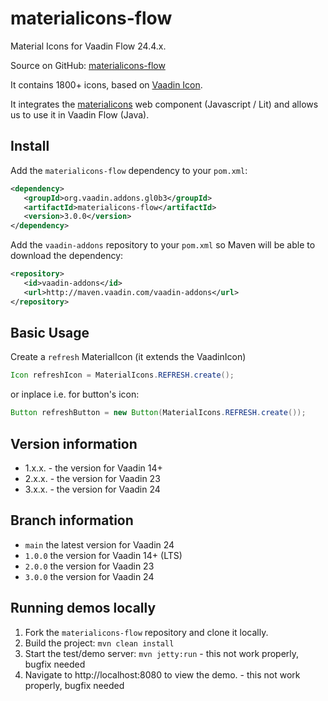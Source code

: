 # materialicons-flow
Material Icons for Vaadin Flow 24.4.x.

Source on GitHub: [materialicons-flow](https://github.com/gl0b3/materialicons-flow)

It contains 1800+ icons, based on  [Vaadin Icon](https://vaadin.com/docs/latest/components/icons).

It integrates the [materialicons](https://github.com/gl0b3/materialicons) web component (Javascript / Lit) and allows us to use it in Vaadin Flow (Java).

## Install

Add the `materialicons-flow` dependency to your `pom.xml`:
```xml
<dependency>
   <groupId>org.vaadin.addons.gl0b3</groupId>
   <artifactId>materialicons-flow</artifactId>
   <version>3.0.0</version>
</dependency>
```

Add the `vaadin-addons` repository to your `pom.xml` so Maven will be able to download the dependency:
```xml
<repository>
   <id>vaadin-addons</id>
   <url>http://maven.vaadin.com/vaadin-addons</url>
</repository>
```

## Basic Usage

Create a `refresh` MaterialIcon (it extends the VaadinIcon)
```java
Icon refreshIcon = MaterialIcons.REFRESH.create();
```
or inplace i.e. for button's icon:
```java
Button refreshButton = new Button(MaterialIcons.REFRESH.create());
```

## Version information
* 1.x.x. - the version for Vaadin 14+
* 2.x.x. - the version for Vaadin 23
* 3.x.x. - the version for Vaadin 24

## Branch information
* `main` the latest version for Vaadin 24
* `1.0.0` the version for Vaadin 14+ (LTS)
* `2.0.0` the version for Vaadin 23
* `3.0.0` the version for Vaadin 24

## Running demos locally

1. Fork the `materialicons-flow` repository and clone it locally.
2. Build the project: `mvn clean install`
3. Start the test/demo server: `mvn jetty:run` - this not work properly, bugfix needed
4. Navigate to http://localhost:8080 to view the demo. - this not work properly, bugfix needed



